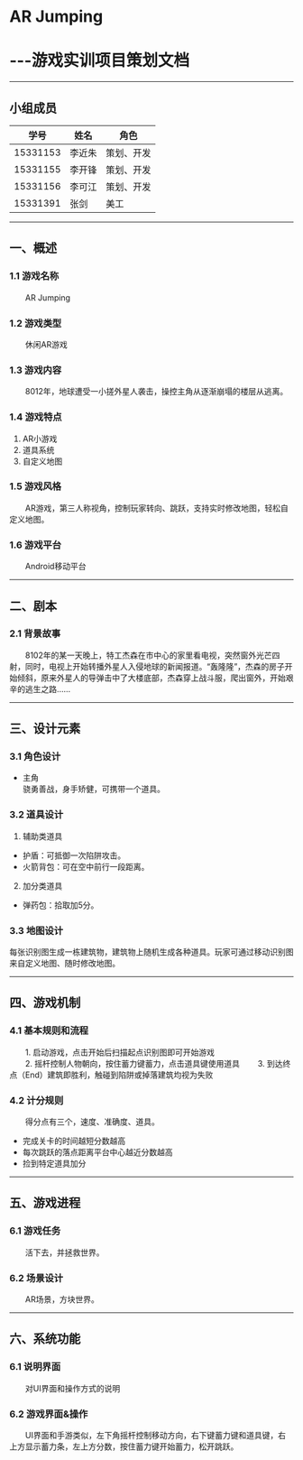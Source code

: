 # AR Jumping
#         ---游戏实训项目策划文档

---

## 小组成员

|学号|姓名|角色|
|---|---|---|
|15331153   |李近朱   |策划、开发|
|15331155   |李开锋   |策划、开发|
|15331156   |李可江   |策划、开发|
|15331391   |张剑     |美工|

---

## 一、概述
### 1.1 游戏名称
　　AR Jumping

### 1.2 游戏类型
　　休闲AR游戏

### 1.3 游戏内容
　　8012年，地球遭受一小搓外星人袭击，操控主角从逐渐崩塌的楼层从逃离。

### 1.4 游戏特点
   1. AR小游戏
   2. 道具系统
   3. 自定义地图

### 1.5 游戏风格
　　AR游戏，第三人称视角，控制玩家转向、跳跃，支持实时修改地图，轻松自定义地图。
  
### 1.6 游戏平台
　　Android移动平台

---

## 二、剧本
### 2.1 背景故事
　　8102年的某一天晚上，特工杰森在市中心的家里看电视，突然窗外光芒四射，同时，电视上开始转播外星人入侵地球的新闻报道。“轰隆隆”，杰森的房子开始倾斜，原来外星人的导弹击中了大楼底部，杰森穿上战斗服，爬出窗外，开始艰辛的逃生之路……

---

## 三、设计元素
### 3.1 角色设计
 - 主角  
    骁勇善战，身手矫健，可携带一个道具。

### 3.2 道具设计
 1. 辅助类道具
 - 护盾：可抵御一次陷阱攻击。
 - 火箭背包：可在空中前行一段距离。
 2. 加分类道具
 - 弹药包：拾取加5分。

### 3.3 地图设计

   每张识别图生成一栋建筑物，建筑物上随机生成各种道具。玩家可通过移动识别图来自定义地图、随时修改地图。

---

## 四、游戏机制
### 4.1 基本规则和流程
　　1. 启动游戏，点击开始后扫描起点识别图即可开始游戏  
　　2. 摇杆控制人物朝向，按住蓄力键蓄力，点击道具键使用道具
　　3. 到达终点（End）建筑即胜利，触碰到陷阱或掉落建筑均视为失败
  
### 4.2 计分规则
　　得分点有三个，速度、准确度、道具。

 - 完成关卡的时间越短分数越高
 - 每次跳跃的落点距离平台中心越近分数越高
 - 捡到特定道具加分

---

## 五、游戏进程
### 6.1 游戏任务
　　活下去，并拯救世界。

### 6.2 场景设计
　　AR场景，方块世界。

---

## 六、系统功能
### 6.1 说明界面
　　对UI界面和操作方式的说明
  
### 6.2 游戏界面&操作
　　UI界面和手游类似，左下角摇杆控制移动方向，右下键蓄力键和道具键，右上方显示蓄力条，左上方分数，按住蓄力键开始蓄力，松开跳跃。
